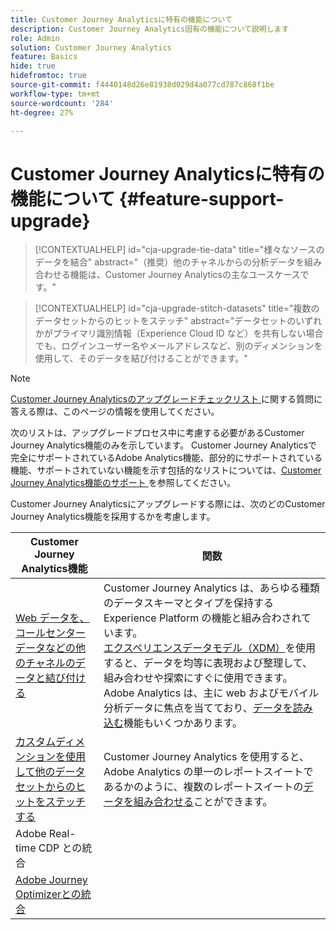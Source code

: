 ```yaml
---
title: Customer Journey Analyticsに特有の機能について
description: Customer Journey Analytics固有の機能について説明します
role: Admin
solution: Customer Journey Analytics
feature: Basics
hide: true
hidefromtoc: true
source-git-commit: f4440148d26e81938d029d4a077cd787c868f1be
workflow-type: tm+mt
source-wordcount: '284'
ht-degree: 27%

---
```


# Customer Journey Analyticsに特有の機能について {#feature-support-upgrade}

<!-- markdownlint-disable MD034 -->

>[!CONTEXTUALHELP]
>id="cja-upgrade-tie-data"
>title="様々なソースのデータを結合"
>abstract="（推奨）他のチャネルからの分析データを組み合わせる機能は、Customer Journey Analyticsの主なユースケースです。"

<!-- markdownlint-enable MD034 -->

<!-- markdownlint-disable MD034 -->

>[!CONTEXTUALHELP]
>id="cja-upgrade-stitch-datasets"
>title="複数のデータセットからのヒットをステッチ"
>abstract="データセットのいずれかがプライマリ識別情報（Experience Cloud ID など）を共有しない場合でも、ログインユーザー名やメールアドレスなど、別のディメンションを使用して、そのデータを結び付けることができます。"

<!-- markdownlint-enable MD034 -->

>[!NOTE]
> 
>[Customer Journey Analyticsのアップグレードチェックリスト ](https://gigazelle.github.io/cja-ttv/) に関する質問に答える際は、このページの情報を使用してください。

次のリストは、アップグレードプロセス中に考慮する必要があるCustomer Journey Analytics機能のみを示しています。 Customer Journey Analyticsで完全にサポートされているAdobe Analytics機能、部分的にサポートされている機能、サポートされていない機能を示す包括的なリストについては、[Customer Journey Analytics機能のサポート ](/help/getting-started/aa-vs-cja/cja-aa.md) を参照してください。

Customer Journey Analyticsにアップグレードする際には、次のどのCustomer Journey Analytics機能を採用するかを考慮します。

| Customer Journey Analytics機能 | 関数 |
|---------|----------|
| [Web データを、コールセンターデータなどの他のチャネルのデータと結び付ける ](https://experienceleague.adobe.com/en/docs/analytics-platform/using/cja-usecases/cross-channel/cross-channel) | Customer Journey Analytics は、あらゆる種類のデータスキーマとタイプを保持する Experience Platform の機能と組み合わされています。[エクスペリエンスデータモデル（XDM）](https://experienceleague.adobe.com/docs/experience-platform/xdm/home.html?lang=ja)を使用すると、データを均等に表現および整理して、組み合わせや探索にすぐに使用できます。Adobe Analytics は、主に web およびモバイル分析データに焦点を当てており、[データを読み込む](https://experienceleague.adobe.com/docs/analytics/import/home.html?lang=ja)機能もいくつかあります。 |
| [ カスタムディメンションを使用して他のデータセットからのヒットをステッチする ](https://experienceleague.adobe.com/en/docs/analytics-platform/using/stitching/overview) | Customer Journey Analytics を使用すると、Adobe Analytics の単一のレポートスイートであるかのように、複数のレポートスイートの[データを組み合わせる](/help/connections/combined-dataset.md)ことができます。 |
| Adobe Real-time CDP との統合 |  |
| [Adobe Journey Optimizerとの統合 ](https://experienceleague.adobe.com/en/docs/analytics-platform/using/cja-usecases/cross-channel/cross-channel) |  |


